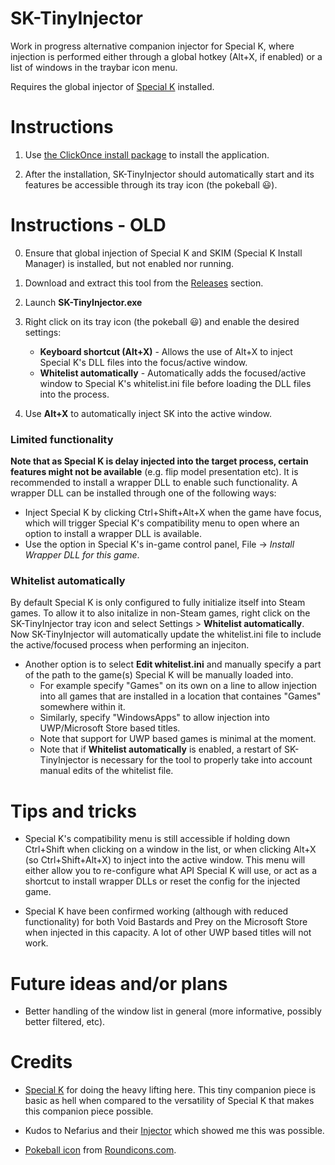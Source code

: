 # SK-TinyInjector

Work in progress alternative companion injector for Special K, where injection is performed either through a global hotkey (Alt+X, if enabled) or a list of windows in the traybar icon menu.

Requires the global injector of [Special K](https://steamcommunity.com/groups/SpecialK_Mods/discussions/0/) installed.


# Instructions

1. Use [the ClickOnce install package](https://github.com/Idearum/SK-AltInjector/raw/master/64bitMainApp/publish/setup.exe) to install the application.

2. After the installation, SK-TinyInjector should automatically start and its features be accessible through its tray icon (the pokeball 😃).


# Instructions - OLD

0. Ensure that global injection of Special K and SKIM (Special K Install Manager) is installed, but not enabled nor running.

1. Download and extract this tool from the [Releases](https://github.com/Idearum/SK-AltInjector/releases) section.

2. Launch **SK-TinyInjector.exe**

3. Right click on its tray icon (the pokeball 😃) and enable the desired settings:
   * **Keyboard shortcut (Alt+X)** - Allows the use of Alt+X to inject Special K's DLL files into the focus/active window.
   * **Whitelist automatically** - Automatically adds the focused/active window to Special K's whitelist.ini file before loading the DLL files into the process.
   
4. Use **Alt+X** to automatically inject SK into the active window.


### Limited functionality

**Note that as Special K is delay injected into the target process, certain features might not be available** (e.g. flip model presentation etc). It is recommended to install a wrapper DLL to enable such functionality. A wrapper DLL can be installed through one of the following ways:
* Inject Special K by clicking Ctrl+Shift+Alt+X when the game have focus, which will trigger Special K's compatibility menu to open where an option to install a wrapper DLL is available.
* Use the option in Special K's in-game control panel, File -> *Install Wrapper DLL for this game*.


### Whitelist automatically

By default Special K is only configured to fully initialize itself into Steam games. To allow it to also initalize in non-Steam games, right click on the SK-TinyInjector tray icon and select Settings > **Whitelist automatically**. Now SK-TinyInjector will automatically update the whitelist.ini file to include the active/focused process when performing an injeciton.
  * Another option is to select **Edit whitelist.ini** and manually specify a part of the path to the game(s) Special K will be manually loaded into.
    * For example specify "Games" on its own on a line to allow injection into all games that are installed in a location that containes "Games" somewhere within it.
    * Similarly, specify "WindowsApps" to allow injection into UWP/Microsoft Store based titles.
     * Note that support for UWP based games is minimal at the moment.
     * Note that if **Whitelist automatically** is enabled, a restart of SK-TinyInjector is necessary for the tool to properly take into account manual edits of the whitelist file.
 

# Tips and tricks

* Special K's compatibility menu is still accessible if holding down Ctrl+Shift when clicking on a window in the list, or when clicking Alt+X (so Ctrl+Shift+Alt+X) to inject into the active window. This menu will either allow you to re-configure what API Special K will use, or act as a shortcut to install wrapper DLLs or reset the config for the injected game.

* Special K have been confirmed working (although with reduced functionality) for both Void Bastards and Prey on the Microsoft Store when injected in this capacity. A lot of other UWP based titles will not work.


# Future ideas and/or plans

* Better handling of the window list in general (more informative, possibly better filtered, etc).


# Credits

* [Special K](https://gitlab.com/Kaldaien/SpecialK/) for doing the heavy lifting here. This tiny companion piece is basic as hell when compared to the versatility of Special K that makes this companion piece possible. 

* Kudos to Nefarius and their [Injector](https://github.com/nefarius/Injector) which showed me this was possible.

* [Pokeball icon](https://www.iconfinder.com/icons/1337537/game_go_play_pokeball_pokemon_icon) from [Roundicons.com](https://roundicons.com/).
